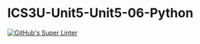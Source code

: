 # ICS3U-Unit5-Unit5-06-Python

[![GitHub's Super Linter](https://github.com/Samuel-Webster-178/ICS3U-Unit5-Unit5-06-Python/workflows/GitHub's%20Super%20Linter/badge.svg)](https://github.com/Samuel-Webster-178/ICS3U-Unit5-Unit5-06-Python/actions)
